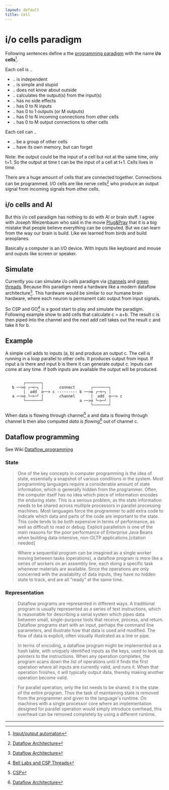 ```yaml
---
layout: default
title: Cell
---
```


# i/o cells paradigm

Following sentences define a the [programming paradigm](https://en.wikipedia.org/wiki/Programming_paradigm) with the name __i/o cells__[^1].

Each cell is ..

 * .. is independent
 * .. is simple and stupid
 * .. does not know about outside
 * .. calculates the output(s) from the input(s)
 * .. has no side effects
 * .. has 0 to N inputs
 * .. has 0 to 1 outputs (or M outputs)
 * .. has 0 to N incoming connections from other cells
 * .. has 0 to M output connections to other cells
 
 Each cell can ..

 * .. be a group of other cells
 * .. have its own memory, but can forget

Note: the output could be the input of a cell but not at the same time, only t+1. So the output at time t can be the input of a cell at t+1. Cells lives in time.

There are a huge amount of cells that are connected together. Connections can be programmed.
I/O cells are like nerve cells[^3] who produce an output signal from incoming signals from other cells.

## i/o cells and AI

But this i/o cell paradigm has nothing to do with AI or brain stuff. I agree with Joseph Weizenbaum
who said in the movie [Plug&Pray](http://plugandpray-film.de/inhalt.html) that it is a big mistake that
people believe everything can be computed. But we can learn from the way our brain is build. 
Like we learned from birds and build areoplanes.

Basically a computer is an I/O device. With inputs like keyboard and mouse and ouputs like screen or speaker.

## Simulate

Currently you can simulate i/o cells paradigm via [channels](https://en.wikipedia.org/wiki/Channel_(programming)) and [green threads](https://en.wikipedia.org/wiki/Green_threads). Because this paradigm need a hardware like a modern dataflow architecture[^3]. This hardware would be similar to our humane brain hardware, where each neuron is permanent calc output from input signals.

So CSP and GO[^10] is a good start to play and simulate the paradigm.  Following example show to add cells that calculate c = a+b. The result c is then piped into the channel and the next add cell takes out the result c and take it for b.

## Example

A simple cell adds to inputs (a, b) and produce an output c.
The cell is running in a loop parallel to other cells. It produces output from input. If input a is there and input b is there it can generate output c. Inputs can come at any time. If both inputs are available the output will be produced.

```

        ┌───────┐
   b ──>o ┌─<─┐ │       connect       ┌───────┐
        │  add  o──> c --------- b ──>o ┌─<─┐ │
   a ──>o └─>─┘ │       channel       │  add  o──> c
        └───────┘                a ──>o └─>─┘ │
                                      └───────┘

```
   
  When data is flowing through channel[^2] a and data is flowing through channel b
  then also computed *data is flowing*[^3] out of channel c.


## Dataflow programming

See Wiki [Dataflow_programming](https://en.wikipedia.org/wiki/Dataflow_programming)

### State

> One of the key concepts in computer programming is the idea of state, essentially a snapshot of various conditions in the system. Most programming languages require a considerable amount of state information, which is generally hidden from the programmer. Often, the computer itself has no idea which piece of information encodes the enduring state. This is a serious problem, as the state information needs to be shared across multiple processors in parallel processing machines. Most languages force the programmer to add extra code to indicate which data and parts of the code are important to the state. This code tends to be both expensive in terms of performance, as well as difficult to read or debug. Explicit parallelism is one of the main reasons for the poor performance of Enterprise Java Beans when building data-intensive, non-OLTP applications.[citation needed]

> Where a sequential program can be imagined as a single worker moving between tasks (operations), a dataflow program is more like a series of workers on an assembly line, each doing a specific task whenever materials are available. Since the operations are only concerned with the availability of data inputs, they have no hidden state to track, and are all "ready" at the same time.

### Representation

> Dataflow programs are represented in different ways. A traditional program is usually represented as a series of text instructions, which is reasonable for describing a serial system which pipes data between small, single-purpose tools that receive, process, and return. Dataflow programs start with an input, perhaps the command line parameters, and illustrate how that data is used and modified. The flow of data is explicit, often visually illustrated as a line or pipe.

> In terms of encoding, a dataflow program might be implemented as a hash table, with uniquely identified inputs as the keys, used to look up pointers to the instructions. When any operation completes, the program scans down the list of operations until it finds the first operation where all inputs are currently valid, and runs it. When that operation finishes, it will typically output data, thereby making another operation become valid.

> For parallel operation, only the list needs to be shared; it is the state of the entire program. Thus the task of maintaining state is removed from the programmer and given to the language's runtime. On machines with a single processor core where an implementation designed for parallel operation would simply introduce overhead, this overhead can be removed completely by using a different runtime.

---

[^1]: [Input/output automaton](https://en.wikipedia.org/wiki/Input/output_automaton)
[^2]: [CSP](https://en.wikipedia.org/wiki/Communicating_sequential_processes)
[^3]: [Dataflow Architecture](https://en.wikipedia.org/wiki/Dataflow_architecture)
[^4]: [Input/ouput](https://en.wikipedia.org/wiki/Input/output)
[^5]: [Asynchronous I/O](https://en.wikipedia.org/wiki/Asynchronous_I/O)
[^6]: [Neuron or nerve cell](https://en.wikipedia.org/wiki/Neuron)
[^7]: [Channel](https://en.wikipedia.org/wiki/Channel_(programming))
[^8]: [Bell Labs and CSP Threads](https://swtch.com/~rsc/thread/)
[^9]: [A Simulator for Digital Circuits](SICP - Page 369)
[^10]: [Bell Labs and CSP Threads](https://swtch.com/~rsc/thread/)

 

